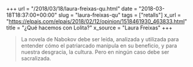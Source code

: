 +++
url = "/2018/03/18/laura-freixas-qu.html"
date = "2018-03-18T18:37:00+00:00"
slug = "laura-freixas-qu"
tags = ["retalls"]
x_url = "https://elpais.com/elpais/2018/02/12/opinion/1518461930_463833.html"
title = "¿Qué hacemos con Lolita?"
x_source = "Laura Freixas"
+++


> La novela de Nabokov debe ser leída, analizada y utilizada para entender cómo el patriarcado manipula en su beneficio, y para nuestra desgracia, la cultura. Pero en ningún caso debe ser sacralizada.

